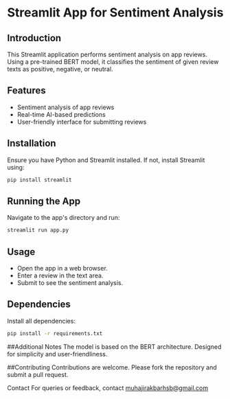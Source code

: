 # Streamlit App for Sentiment Analysis

## Introduction
This Streamlit application performs sentiment analysis on app reviews. Using a pre-trained BERT model, it classifies the sentiment of given review texts as positive, negative, or neutral.

## Features
- Sentiment analysis of app reviews
- Real-time AI-based predictions
- User-friendly interface for submitting reviews

## Installation
Ensure you have Python and Streamlit installed. If not, install Streamlit using:
```bash
pip install streamlit
```
## Running the App
Navigate to the app's directory and run:
```bash
streamlit run app.py
```

## Usage
- Open the app in a web browser.
- Enter a review in the text area.
- Submit to see the sentiment analysis.

## Dependencies
Install all dependencies:
```bash
pip install -r requirements.txt
```
##Additional Notes
The model is based on the BERT architecture.
Designed for simplicity and user-friendliness.

##Contributing
Contributions are welcome. Please fork the repository and submit a pull request.

Contact
For queries or feedback, contact muhajirakbarhsb@gmail.com
